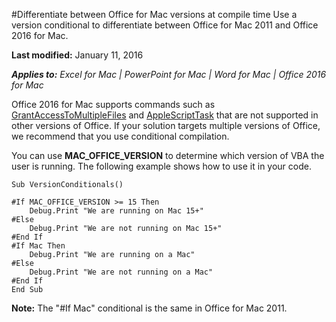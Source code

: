 #Differentiate between Office for Mac versions at compile time
Use a version conditional to differentiate between Office for Mac 2011 and Office 2016 for Mac.

**Last modified:** January 11, 2016 

***Applies to:*** *Excel for Mac | PowerPoint for Mac | Word for Mac | Office 2016 for Mac*

Office 2016 for Mac supports commands such as [GrantAccessToMultipleFiles](grantaccesstomultiplefiles.md) and [AppleScriptTask](AppleScriptTask.md) that are not supported in other versions of Office. If your solution targets multiple versions of Office, we recommend that you use conditional compilation.  

You can use **MAC_OFFICE_VERSION** to determine which version of VBA the user is running. The following example shows how to use it in your code. 

```
Sub VersionConditionals()

#If MAC_OFFICE_VERSION >= 15 Then
    Debug.Print "We are running on Mac 15+"
#Else
    Debug.Print "We are not running on Mac 15+"
#End If
#If Mac Then
    Debug.Print "We are running on a Mac"
#Else
    Debug.Print "We are not running on a Mac"
#End If
End Sub
```

**Note:** The "#If Mac" conditional is the same in Office for Mac 2011. 
